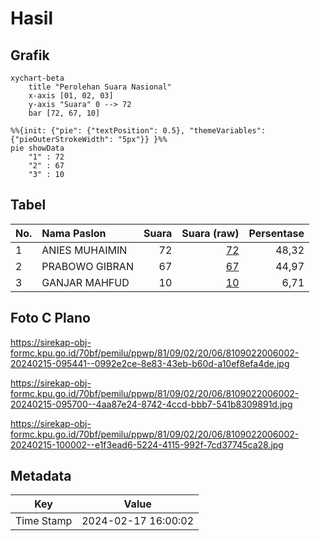 # Hasil

## Grafik

```mermaid
xychart-beta
    title "Perolehan Suara Nasional"
    x-axis [01, 02, 03]
    y-axis "Suara" 0 --> 72
    bar [72, 67, 10]
```

```mermaid
%%{init: {"pie": {"textPosition": 0.5}, "themeVariables": {"pieOuterStrokeWidth": "5px"}} }%%
pie showData
    "1" : 72
    "2" : 67
    "3" : 10
```

## Tabel

| No. | Nama Paslon    | Suara | Suara (raw) | Persentase |
|:--- |:-------------- | -----:| -----------:| ----------:|
| 1   | ANIES MUHAIMIN | 72    | [72][p-1]   | 48,32      |
| 2   | PRABOWO GIBRAN | 67    | [67][p-2]   | 44,97      |
| 3   | GANJAR MAHFUD  | 10    | [10][p-3]   | 6,71       |


[p-1]: https://github.com/gigit-pemilu/pemilu-2024/blob/main/pilpres/hitung-suara/sub/81-maluku/sub/09-buru-selatan/sub/02-waesama/sub/2006-wamsisi/sub/002-tps/sub/paslon-1.txt
[p-2]: https://github.com/gigit-pemilu/pemilu-2024/blob/main/pilpres/hitung-suara/sub/81-maluku/sub/09-buru-selatan/sub/02-waesama/sub/2006-wamsisi/sub/002-tps/sub/paslon-2.txt
[p-3]: https://github.com/gigit-pemilu/pemilu-2024/blob/main/pilpres/hitung-suara/sub/81-maluku/sub/09-buru-selatan/sub/02-waesama/sub/2006-wamsisi/sub/002-tps/sub/paslon-3.txt

## Foto C Plano

https://sirekap-obj-formc.kpu.go.id/70bf/pemilu/ppwp/81/09/02/20/06/8109022006002-20240215-095441--0992e2ce-8e83-43eb-b60d-a10ef8efa4de.jpg

https://sirekap-obj-formc.kpu.go.id/70bf/pemilu/ppwp/81/09/02/20/06/8109022006002-20240215-095700--4aa87e24-8742-4ccd-bbb7-541b8309891d.jpg

https://sirekap-obj-formc.kpu.go.id/70bf/pemilu/ppwp/81/09/02/20/06/8109022006002-20240215-100002--e1f3ead6-5224-4115-992f-7cd37745ca28.jpg


## Metadata

| Key        | Value               |
| ---------- | ------------------- |
| Time Stamp | 2024-02-17 16:00:02 |



